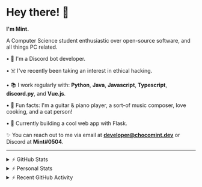 # Hey there! 👋

**I'm Mint.**

A Computer Science student enthusiastic over open-source software, and all things PC related.

• 👾 I'm a Discord bot developer.

• ☠️ I've recently been taking an interest in ethical hacking.

• 📚 I work regularly with: **Python**, **Java**, **Javascript**, **Typescript**, **discord.py**, and **Vue.js**.

• 🍛 Fun facts: I'm a guitar & piano player, a sort-of music composer, love cooking, and a cat person!

• 🔎 Currently building a cool web app with Flask.

✨ You can reach out to me via email at **developer@chocomint.dev** or Discord at **Mint#0504**.

---

<details>
    <summary>⚡ GitHub Stats</summary>

<img height="150px" align="center" alt="Mint's GitHub Stats" src="https://github-readme-stats-lunarmint.vercel.app/api?username=lunarmint&count_private=true&show_icons=true&hide_title=true&hide_border=true&title_color=00ffdf&icon_color=00ffdf&text_color=141823&bg_color=0,4158d0,c850c0,ffcc70&include_all_commits=false"/>

<img height="150px" align="center" alt="Mint's Most Used Languages" src="https://github-readme-stats-lunarmint.vercel.app/api/top-langs/?username=lunarmint&hide_title=true&hide_border=true&langs_count=8&layout=compact&title_color=141823&bg_color=0,ffcc70,c850c0,4158d0"/>

</details>

<details>
    <summary>⚡ Personal Stats</summary>

<!--START_SECTION:waka-->
![Profile Views](http://img.shields.io/badge/Profile%20Views-0-blue)

![Lines of code](https://img.shields.io/badge/From%20Hello%20World%20I%27ve%20Written-165892%20lines%20of%20code-blue)

**I'm a Night 🦉** 

```text
🌞 Morning    113 commits    ███████░░░░░░░░░░░░░░░░░░   27.7% 
🌆 Daytime    86 commits     █████░░░░░░░░░░░░░░░░░░░░   21.08% 
🌃 Evening    121 commits    ███████░░░░░░░░░░░░░░░░░░   29.66% 
🌙 Night      88 commits     █████░░░░░░░░░░░░░░░░░░░░   21.57%

```
📅 **I'm Most Productive on Thursday** 

```text
Monday       89 commits     █████░░░░░░░░░░░░░░░░░░░░   21.81% 
Tuesday      44 commits     ██░░░░░░░░░░░░░░░░░░░░░░░   10.78% 
Wednesday    38 commits     ██░░░░░░░░░░░░░░░░░░░░░░░   9.31% 
Thursday     90 commits     █████░░░░░░░░░░░░░░░░░░░░   22.06% 
Friday       65 commits     ████░░░░░░░░░░░░░░░░░░░░░   15.93% 
Saturday     48 commits     ███░░░░░░░░░░░░░░░░░░░░░░   11.76% 
Sunday       34 commits     ██░░░░░░░░░░░░░░░░░░░░░░░   8.33%

```


📊 **This Week I Spent My Time On** 

```text
💬 Programming Languages: 
HTML                     14 hrs 3 mins       █████████████░░░░░░░░░░░░   54.42% 
JavaScript               6 hrs               █████░░░░░░░░░░░░░░░░░░░░   23.26% 
CSS                      4 hrs 26 mins       ████░░░░░░░░░░░░░░░░░░░░░   17.21% 
Python                   57 mins             █░░░░░░░░░░░░░░░░░░░░░░░░   3.71% 
Bash                     13 mins             ░░░░░░░░░░░░░░░░░░░░░░░░░   0.9%

🔥 Editors: 
PyCharm                  25 hrs 49 mins      █████████████████████████   100.0%

🐱‍💻 Projects: 
spotipyn                 24 hrs 55 mins      ████████████████████████░   96.46% 
test                     27 mins             ░░░░░░░░░░░░░░░░░░░░░░░░░   1.8% 
csc380                   26 mins             ░░░░░░░░░░░░░░░░░░░░░░░░░   1.74% 
Unknown Project          0 secs              ░░░░░░░░░░░░░░░░░░░░░░░░░   0.0%

💻 Operating System: 
Windows                  25 hrs 49 mins      █████████████████████████   100.0%

```

**I Mostly Code in Python** 

```text
Python                   6 repos             ██████░░░░░░░░░░░░░░░░░░░   27.27% 
C                        5 repos             █████░░░░░░░░░░░░░░░░░░░░   22.73% 
Java                     3 repos             ███░░░░░░░░░░░░░░░░░░░░░░   13.64% 
JavaScript               2 repos             ██░░░░░░░░░░░░░░░░░░░░░░░   9.09% 
Clojure                  2 repos             ██░░░░░░░░░░░░░░░░░░░░░░░   9.09%

```



 Last Updated on 19/11/2021
<!--END_SECTION:waka-->

</details>

<details>
    <summary>⚡ Recent GitHub Activity</summary>

<!--START_SECTION:activity-->
1. 🎉 Merged PR [#7](https://github.com/lunarmint/spotipyn/pull/7) in [lunarmint/spotipyn](https://github.com/lunarmint/spotipyn)
2. 💪 Opened PR [#7](https://github.com/lunarmint/spotipyn/pull/7) in [lunarmint/spotipyn](https://github.com/lunarmint/spotipyn)
3. 🎉 Merged PR [#6](https://github.com/lunarmint/spotipyn/pull/6) in [lunarmint/spotipyn](https://github.com/lunarmint/spotipyn)
4. 🎉 Merged PR [#4](https://github.com/lunarmint/spotipyn/pull/4) in [lunarmint/spotipyn](https://github.com/lunarmint/spotipyn)
5. 🗣 Commented on [#4](https://github.com/lunarmint/spotipyn/issues/4) in [lunarmint/spotipyn](https://github.com/lunarmint/spotipyn)
<!--END_SECTION:activity-->

</details>
